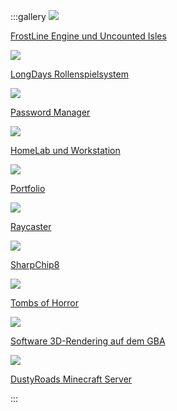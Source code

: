 :::gallery
<a href="#frostline-engine-und-uncounted-isles"><img src="img/projects/frostline.webp?h={auto.hash}" loading="lazy"><p>FrostLine Engine und Uncounted Isles</p></a>
<a href="#longdays-rollenspielsystem"><img src="img/projects/longdays.webp?h={auto.hash}" loading="lazy"><p>LongDays Rollenspielsystem</p></a>
<a href="#password-manager"><img src="img/projects/pw.webp?h={auto.hash}" loading="lazy"><p>Password Manager</p></a>
<a href="#homelab-und-workstation"><img src="img/projects/homelab.webp?h={auto.hash}" loading="lazy"><p>HomeLab und Workstation</p></a>
<a href="#portfolio"><img src="img/projects/portfolio.webp?h={auto.hash}" loading="lazy"><p>Portfolio</p></a>
<a href="#raycaster"><img src="img/projects/raycaster.webp?h={auto.hash}" loading="lazy"><p>Raycaster</p></a>
<a href="#sharpchip8"><img src="img/projects/chip8.webp?h={auto.hash}" loading="lazy"><p>SharpChip8</p></a>
<a href="#tombs-of-horror"><img src="img/projects/toh.webp?h={auto.hash}" loading="lazy"><p>Tombs of Horror</p></a>
<a href="#software-3d-rendering-auf-dem-gba"><img src="img/projects/s3dr.webp?h={auto.hash}" loading="lazy"><p>Software 3D-Rendering auf dem GBA</p></a>
<a href="#dustyroads-minecraft-server"><img src="img/projects/dustyroads.webp?h={auto.hash}" loading="lazy"><p>DustyRoads Minecraft Server</p></a>
:::
